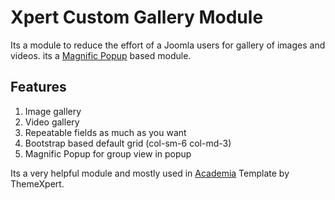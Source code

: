 # Xpert Custom Gallery Module

Its a module to reduce the effort of a Joomla users for gallery of images and videos.
its a [Magnific Popup](http://dimsemenov.com/plugins/magnific-popup/) based module.

## Features
1. Image gallery
2. Video gallery
3. Repeatable fields as much as you want
4. Bootstrap based default grid (col-sm-6 col-md-3)
5. Magnific Popup for group view in popup

Its a very helpful module and mostly used in [Academia](https://www.themexpert.com/joomla-templates/academia)  Template by ThemeXpert.
